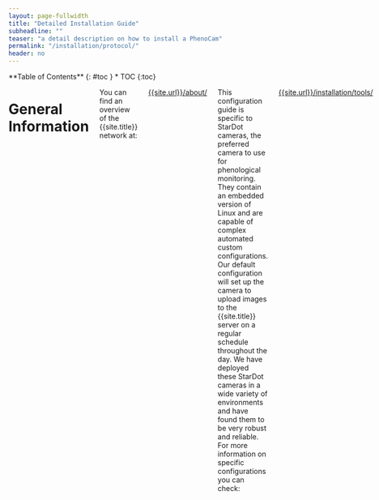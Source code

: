 ```yaml
---
layout: page-fullwidth
title: "Detailed Installation Guide"
subheadline: ""
teaser: "a detail description on how to install a PhenoCam"
permalink: "/installation/protocol/"
header: no
---
```

<div class="row">
<div class="medium-4 medium-push-8 columns" markdown="1">
<div class="panel radius" markdown="1">
**Table of Contents**
{: #toc }
*  TOC
{:toc}
</div>
</div><!-- /.medium-4.columns -->

<div class="medium-8 medium-pull-4 columns" markdown="1">

# General Information
You can find an overview of the {{site.title}} network at:

[{{site.url}}/about/]({{site.url}}/about/)

This configuration guide is specific to StarDot cameras, the preferred camera to use for phenological monitoring.  They contain an embedded version of Linux and are capable of complex automated custom configurations. Our default configuration will set up the camera to upload images to the {{site.title}} server on a regular schedule throughout the day.  We have deployed these StarDot cameras in a wide variety of environments and have found them to be very robust and reliable.  For more information on specific configurations you can check:

[{{site.url}}/installation/tools/]({{site.url}}/installation/tools/)

We highly recommend configuring the camera in a lab with stable power and network connections before deployment.  Once the camera is configured, testing with the network equipment which will be installed in the field (while still in the lab) is also recommended.

The manuals for StarDot cameras are available here:

[http://www.stardot.com/manuals](http://www.stardot.com/manuals)

The manual is quite detailed and has lots of additional information on camera configuration.

# Camera configuration, network & power connections

## Supplying Power and Network to the Camera

In the figure to the right a typical lab setup for configuring a camera is shown.  We typically use a small network hub connected to the local network so that we can have the camera and another computer connected to the same network.  The camera has a power light indicator on the front and it should be lit.  The Ethernet connector on the back of the camera also has a light which indicates whether the Ethernet port link has been established.  The camera by default is configured to get its network address from a DHCP server so the network hub should be connected to a network with a DHCP server 

### Power-over-Ethernet (PoE)

If your site has AC line power, then we will have provided you with a PoE (power-over-ethernet) injector (illustrated in the photo on the right), which plugs into the wall and which allows power to the camera to be sent over the standard ethernet (cat 5, 5e, 6) cable which we have sent you. One end of the ethernet cable goes to the surge protector, the other to the “data & power out” socket on the POE injector. Then connect one end of a short Ethernet cable to the “data in” socket on the POE injector, and the other to your network hub. Then plug the POE injector into an electrical outlet.

### Combination Ethernet/Power Cable

If your site uses DC power (solar, generator, etc.), then we will have provided you with a special combination Ethernet/power cable (the white cable in the picture above). This eliminates the need for a separate power cable to the camera. The end with the male power jack goes to the camera (plug the power jack into the socket on the back of the camera, and plug the ethernet connector into to the surge protector, and then a short cable from the surge protector to the camera). The end with the female power jack has a male jack with two terminals (marked + and -) attached. Run a wire from this jack to your battery bank (the red and black wires in the picture on the right). Before connecting power, however, plug the Ethernet connector into your network hub, as the camera requires an Ethernet connection when it is powered up. Note that when you use the combination Ethernet/power cable, or a separate 12 V DC power cable, it is still possible for lightning damage to occur to the camera even when you use an Ethernet surge protector. This is why we recommend powering the camera via POE if possible.  When testing in the lab, you can use a 12V power supply, a battery, or for configuration purposes a POE injector as described above.  Or simply use the separate power adapter that came with your camera.

## Finding the camera on your network

Once your camera is powered on and connected to the network you will need to find your camera’s network IP address.  To do this you will use another computer connected to the same LAN as the camera.  First verify that the computer you are using was able to connect to the network and get an IP via DHCP.  If this is not the case, you may need to get help from the local network admin with your setup. 

The easiest way to find the camera’s IP address is to install StarDot Tools from the CD included with the camera (Windows only, sorry).  Run the program and click "refresh".  The camera should be detected and the camera’s IP address shown (you may have to run Tools as administrator in Windows, depending on your settings). See the Troubleshooting section below if the IP address is not automatically detected.  

If you are configuring your camera with a non-Windows computer there are other things you can do to find the IP address of the camera.  From a Linux or Mac OS X terminal window you should be able to type the following command:

	arp -a

to get a list of the MAC addresses and IP’s of all the computers on the local network.  The StarDot cameras have a MAC address that starts with 00:30 so you may be able to find the camera that way.  Again, you may need help from the local network administrator for this step.

In either case, you should then be able to enter the camera’s IP address into your internet browser’s address bar and a page should load with a blue background and a live image from the camera.

Most routers are configured to hand out addresses via DHCP so the camera will usually join the LAN once plugged in.  In some cases, the local router may limit network access based on a list of MAC addresses. If this is the case you may need to add the camera’s MAC address to a list of “approved devices” for your network.  The MAC address is the same as the serial number printed on the bottom of the camera. 

## Change the camera’s default password

Once you can connect to the camera with a computer the first thing you should do is change the default password.  When using a university public IP address, we have had a camera hacked within 2-3 minutes of being connected to the network.  If you are on a local private network behind a router or firewall you are probably safe but we recommend changing the password as soon as possible.  Here are the steps:


- Point your browser at the camera’s IP address
- Click the "config" link at the bottom of the live camera image
- Log in as user "admin", password "admin”
- Go to the “Security” tab of the interface 
- Modify the “admin” password using the form.

{% include alert info="Note: If your camera is connected directly to the Internet, and can be accessed from anywhere in the world, then it is essential that the password be changed to something that is secure.  If you change the password, please note that the PhenoCam Install Tool only works with alphanumeric passwords."%}

{% include alert alert="Because of DynDNS cyberattacks that leverage security vulnerabilities (e.g. https://securityledger.com/2016/10/dhs-warns-of-mirai-malware-threat-to-cell-gateways/) in numerous internet-attached devices, we strongly encourage you to ensure that all devices (no matter how small — i.e. including but not limited to cell modems, routers, data loggers, cameras, printers, etc.) with an internet connection have been re-programmed with secure passwords and active firewall settings wherever possible, so as to minimize the likelihood of your devices becoming part of a botnet. Please re-program your camera password when the camera is not on an open network connection (i.e. when it is only on a local network connection) as infection rates are fast (~2-3 min.). If needed, you can use the 'reset' button on the back of the camera to restore all factory settings, and then re-program the password. Once the password is secure, then you can safely proceed to configuring the camera using the PIT. If you have any questions, please do not hesitate to contact us."%}

## Filling out the site survey
Before running the PhenoCam Installation Tool (PIT) you will need to have a site established with us.  Filling out the site survey provides us with some basic site-level metadata.  If you don't have answers to some of the questions you can leave them blank and send us an e-mail at a later time with this information.  The critical information (sitename, site contacts, location, etc.) is helpful for us to set up the site.  Once you have filled out the survey drop us an e-mail and we will prepare the server directories for your site.   


## Running the PhenoCam Installation Tool (PIT)
While the camera's web interface is useful for manual configuration we have developed a set of scripts which by-pass the web interface and alter many of the camera's default settings.  This includes installing custom scripts to upload images and associated metadata to our server. 

To run the PIT you will need the IP address of the camera, the admin password, and a name for you site/camera.  Before proceeding you should work with us to establish a site name and fill out the site survey. 

### Downloading the PIT
You will need to download the PhenoCam Install Tool (PIT), which you can find here:

[https://khufkens.github.io/phenocam-installation-tool/](https://khufkens.github.io/phenocam-installation-tool/
)

You will need to download (either a zipfile or tar archive of) the package and extract it to a directory/folder on your computer.  The PIT contains main two scripts: PIT.bat and PIT.sh.  If you are configuring your camera from a windows machine, you will just run PIT.bat.  On Linux or OS X you will need to run PIT.sh.  In either case you will run the script from a command shell or terminal window.


### Checking network access to our server
The PIT scripts need to connect to the PhenoCam server (xyz.xyz.xyz.xyz).  You should verify that you can connect to the server from the computer you will be doing the configuration from. If your computer can't contact our server chances are good that the camera won't be able to either. Connecting to our website with a browser should be possible.

To verify that your computer can also FTP a file to the server you can use any FTP client available on your computer. You can connect to the server using anonymous FTP, change directories to your camera's data directory (data/<sitename>/) and transfer a file. Below is a sample session using a command line FTP client from a OS X terminal window:

{% include alert info="Directory listing (the 'ls' or 'dir' FTP commands) on the server are not permitted. So some FTP clients (especially ones with a graphical user interface) like FileZilla will generate lots of errors.  You may have to look carefully to see a 'Transfer complete.' message from the server."%}

If you can connect to our server with a web browser but cannot transfer files via FTP, you are likely encountering a network firewall issue. The FTP protocol is not secure (passwords are sent in clear text over the network) so it is often blocked by a site's firewall. Within the FTP protocol there are two connection modes, ‘ACTIVE' and 'PASSIVE', available for a transfer.  Often only one (usually 'PASSIVE') or the other will be allowed to pass the firewall.  To change the connection type use the FTP command 'pass'. This command toggles between connection types so is used for both modes. The default mode may depend on the FTP client you are using.


### Running the PIT
Once you've verified that your network connection is good and that you can communicate with both the camera and our server you are ready to run the PIT script.  A detailed description of running the script is found on the GitHub page.  For convenience we summarize the procedure here.

The PIT script is run from the computer being used to configure the camera.  To run the script you will need a window in which to type commands (cmd.exe on windows or a terminal window on Linux or OS X). The basic command from a Linux or OS X terminal is:

```bash
sh ./PIT.sh IP USER PASSWORD CAMERA TIME_OFFSET TZ CRON_START CRON_END CRON_INT FTP_MODE
```

Or from a Windows cmd.exe prompt:

```
PIT.bat IP USER PASSWORD CAMERA TIME_OFFSET TZ CRON_START CRON_END CRON_INT FTP_MODE
```
{% include alert info="If you are running a post-XP Windows operating system, the telnet program, on which the PIT depends, is not available by default.  Alternatively,  you can consult [Microsoft's help pages](https://social.technet.microsoft.com/wiki/contents/articles/38433.windows-10-enabling-telnet-client.aspx) to enable the telnet command."%}

The parameters required to run the script are described below:

| Parameter | Description |
------------|-------------|
IP | IP address of the camera |
USER | user name (admin - if not set)
PASSWORD | user password (on a new StarDot NetCam this is admin, but hopefully you’ve already changed it!)
CAMERA | the name of the camera / site
TIME_OFFSET |  difference in hours from UTC of the time zone in which the camera resides (always use + or - signs to denote differences from UTC)
TZ | a text string corresponding to the local time zone (e.g. EST)
CRON_START | hour to start the scheduled image acquisitions (e.g. 4 to start collecting images at 4 in the morning)
CRON_END | hour to end the scheduled image acquisitions (e.g. 22 to end collecting images at 10 in the evening)
CRON_INT | interval in minutes at which to take pictures (e.g. 15, for every 15 minutes - default PhenoCam setting is 30)
FTP_MODE | active or passive (default = passive)

An example of the command for a test camera configuration is given below:

```bash
./PIT.sh 140.247.89.xx admin admin testcam3 -5 EST 4 22 30 passive
```

This configures the camera 'testcam3', located in the EST time zone (UTC -5) to take images every half hour between 4 and 22h.

Here’s a brief summary of what the PIT script will do:

- Sets a default DNS server for the camera
- Sets a default NTP (time) server for the camera
- Sets the image overlay strings
- Sets the default color balance 
- Installs custom scripts to upload images
- If the camera is a standard IR-enabled NetCam, the script will upload
back-to-back IR and RGB images
- The scripts will create and upload a metadata file with each image
Installs a schedule to run these scripts
- Does a one-time run of the script to upload initial images and metadata 

The PIT script is designed to handle all the configuration of the camera.  If it runs successfully, an initial upload of image files is sent to our server.

If the script runs successfully, please do not change any config settings! Changing the FTP settings in particular (or even clicking the box that says “FTP Upload”) will likely cause upload problems. The two exceptions to this recommendation are the camera focus which will still need to be adjusted manually and to configure additional upload servers.  See the deployment section on focusing your camera for more details and the custom server settings below. 

{% include alert info="Note that the scripts that are installed using the PhenoCam Install Tool will not populate the fields on the FTP tab: this is ok!"%}

It is not unusual for the script to encounter some error when run. If this is the case, try to capture the error messages and send them to us. We will be happy to work with you to get your camera properly configured.

When running the PIT you may realize that you’ve used a wrong parameter and need to run the script again.  In principal this should work fine, but the you may encounter errors when rerunning the script.  If this is the case, you can to a hard reset of the camera to factory settings and start over. On the back of the camera there should be a small opening labeled “reset”. Use a paper clip or pin to press the button inside to reset to factory settings.

{% include alert info="This resets the admin password to the default value so don’t forget to change the admin password."%}

## Custom Server Settings

To alter the default server settings and use the {{site.title}} or local servers go to the "Advanced tab" and select the "Manual Config" tab within. Find the server.txt file and click edit.

![](../../images/documentation/server_settings.png)

Edit the server settings by either entering an IP address or a server url. Data for {{site.title}} should use url: **{{site.ftpurl}}**. Multiple servers are allowed by entering their respective IP or url on separate lines.

![](../../images/documentation/server_settings_edit.png)

After altering configuration files always push the "Save" button in the main "Manual Config" tab to make changes permanent between reboots of the camera.

# Camera Deployment

## Camera Housing Installation

The camera housing we typically use is a Vitek (model VT-EH10) Indoor-Outdoor Enclosure.  It will cost about $35 (the price seems to fluctuate, between $25 and $50.)  Anything similar to this should be fine.   There is a sliding mount inside the housing to which the camera attaches with a short screw. This is usually a ¼-20 screw (which is included with the housing), but some cameras have shipped recently with M6 threads (if we sent you a camera with M6 threads, we should have also included an M6 screw). The sliding mount snaps in to the rails on the bottom of the housing. Please remember to remove the camera's lens cap before installing the camera! Note that the camera should be slid forward in its housing, so the lens is almost touching the window, to minimize the potential for reflections.
 
## Camera Field Installation

Here are some basic guidelines to keep in mind during camera deployments:

- Phenology is one goal, but we'd also like good-looking pictures.
- The camera should be pointed north to minimize lens flare and shadowing. 
- The image should include a horizon, but the image should be more than 50% canopy and less than 50% sky; the ideal mix is about 20% sky, 80% canopy).
- The camera should point somewhat below the horizontal to obtain maximum canopy coverage and also spatial integration (a mounting height of 5-10 m above the canopy is generally good, but the specifics may depend on the nature of your tower, length of cables, etc.).
- Secure mounting and a stable field of view over time are essential for getting high quality data.  Be sure to mount the camera in such a way as to minimize any camera movement, in a location that is unlikely to be disturbed. Make sure that all screws and nuts are tightened, and that the housing is securely latched closed. Plug large holes in the housing with putty to prevent spiders and yellow jackets from moving in.

## Focusing the Camera

Focusing works best on a sunny day with a nearby laptop connected to the camera's configuration pages. Cameras are focused in the lab before being shipped, but during deployment you will probably want to fine-tune the focus depending on the distance from the camera to the vegetation of interest.  We recommend practicing this procedure in the lab so that you are familiar with the procedure prior to deployment.

If you want to adjust the focus, this is best accomplished while viewing the camera image on a laptop.  You will want to do this with the camera mounted on the tower so that you can verify that the field of view is as desired. The standard lens we recommend is the 6.2 mm, which is relatively easy to focus, as it has just a single focus knob. The 4-10 mm zoom lenses sold by StarDot can yield great images, but with zoom, iris, and focus, they can be much more difficult to focus. 

Here are the basic steps for adjusting the camera focus:

- On the camera's config pages, change "Resolution" to "688x480 NTSC Focus Mode" (last option in the drop-down under Image -> Processing) and hit "APPLY".
- Click on "Pop-up Live Image" in the upper right-hand corner to open a large image. In focus mode, only a fraction of the total image is displayed, but this way the refresh rate is very fast and it is quite easy to get the focus very sharp.
- Adjust the focus ring (it can be quite sensitive) so that the image is sharp. You may find it helps to focus on a specific object in the image – such as a branch. Tighten the screw on the focus ring when finished. Change the resolution back to its original value ("1296x960 QFULL*", see reference image below) and hit "APPLY".

